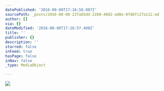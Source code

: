 ```yaml
---
datePublished: '2016-08-08T17:16:58.007Z'
sourcePath: _posts/2016-08-08-22fab5dd-22b0-40d2-ad8e-0fd6fc27a112.md
author: []
via: {}
dateModified: '2016-08-08T17:16:57.408Z'
title: ''
publisher: {}
description: ''
starred: false
inFeed: true
hasPage: false
inNav: false
_type: MediaObject

---
```

![](https://the-grid-user-content.s3-us-west-2.amazonaws.com/759469ca-ba5c-4008-bd7b-5e316954e3f1.jpg)